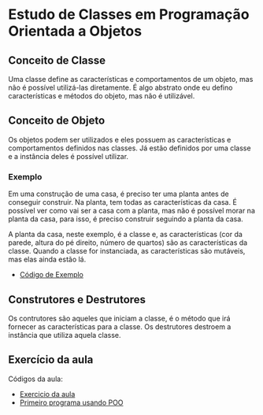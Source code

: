 # Estudo de Classes em Programação Orientada a Objetos

## Conceito de Classe

Uma classe define as características e comportamentos de um objeto, mas não é possível utilizá-las diretamente.
É algo abstrato onde eu defino características e métodos do objeto, mas não é utilizável.

## Conceito de Objeto

Os objetos podem ser utilizados e eles possuem as características e comportamentos definidos nas classes.
Já estão definidos por uma classe e a instância deles é possível utilizar.

### Exemplo

Em uma construção de uma casa, é preciso ter uma planta antes de conseguir construir. Na planta, tem todas as características da casa. É possível ver como vai ser a casa com a planta, mas não é possível morar na planta da casa, para isso, é preciso construir seguindo a planta da casa.

A planta da casa, neste exemplo, é a classe e, as características (cor da parede, altura do pé direito, número de quartos) são as características da classe.
Quando a classe for instanciada, as características são mutáveis, mas elas ainda estão lá. 

- [Código de Exemplo](/03_Programação-Orientada-Objetos/01_estudo-classes/exercicio/exercicio-casa.py)

## Construtores e Destrutores

Os contrutores são aqueles que iniciam a classe, é o método que irá fornecer as características para a classe.
Os destrutores destroem a instância que utiliza aquela classe.

## Exercício da aula

Códigos da aula:

- [Exercicio da aula](/03_Programação-Orientada-Objetos/01_estudo-classes/conceito-classe-objeto.py)
- [Primeiro programa usando POO](/03_Programação-Orientada-Objetos/01_estudo-classes/exercicio/bicicletaria.py)
